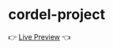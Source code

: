 # cordel-project
:point_right: [Live Preview](https://schumn.github.io/cordel-project) :point_left:
